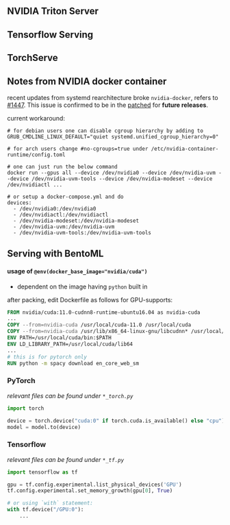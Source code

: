 ## <b>NVIDIA Triton Server</b>

## <b>Tensorflow Serving</b>

## <b>TorchServe</b>

## <b>Notes from NVIDIA docker container</b>

recent updates from systemd rearchitecture broke `nvidia-docker`, refers to [#1447](https://github.com/NVIDIA/nvidia-docker/issues/1447). This issue is confirmed to be in the [patched](https://github.com/NVIDIA/nvidia-docker/issues/1447#issuecomment-760189260) for **future releases**.

current workaround:

```shell
# for debian users one can disable cgroup hierarchy by adding to GRUB_CMDLINE_LINUX_DEFAULT="quiet systemd.unified_cgroup_hierarchy=0"

# for arch users change #no-cgroups=true under /etc/nvidia-container-runtime/config.toml

# one can just run the below command 
docker run --gpus all --device /dev/nvidia0 --device /dev/nvidia-uvm --device /dev/nvidia-uvm-tools --device /dev/nvidia-modeset --device /dev/nvidiactl ...

# or setup a docker-compose.yml and do
devices:
  - /dev/nvidia0:/dev/nvidia0
  - /dev/nvidiactl:/dev/nvidiactl
  - /dev/nvidia-modeset:/dev/nvidia-modeset
  - /dev/nvidia-uvm:/dev/nvidia-uvm
  - /dev/nvidia-uvm-tools:/dev/nvidia-uvm-tools
```


## <b>Serving with BentoML</b>

#### usage of `@env(docker_base_image="nvidia/cuda")`

- dependent on the image having `python` built in


after packing, edit Dockerfile as follows for GPU-supports:

```dockerfile
FROM nvidia/cuda:11.0-cudnn8-runtime-ubuntu16.04 as nvidia-cuda
...
COPY --from=nvidia-cuda /usr/local/cuda-11.0 /usr/local/cuda
COPY --from=nvidia-cuda /usr/lib/x86_64-linux-gnu/libcudnn* /usr/local/cuda/lib64/
ENV PATH=/usr/local/cuda/bin:$PATH
ENV LD_LIBRARY_PATH=/usr/local/cuda/lib64
...
# this is for pytorch only
RUN python -m spacy download en_core_web_sm
```

### PyTorch

_relevant files can be found under `*_torch.py`_

```python
import torch

device = torch.device("cuda:0" if torch.cuda.is_available() else "cpu")
model = model.to(device)
```

### Tensorflow

_relevant files can be found under `*_tf.py`_

```python
import tensorflow as tf

gpu = tf.config.experimental.list_physical_devices('GPU')
tf.config.experimental.set_memory_growth(gpu[0], True)

# or using `with` statement:
with tf.device("/GPU:0"):
    ...

```